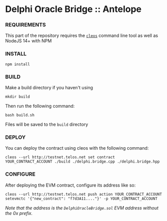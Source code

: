 # Delphi Oracle Bridge :: Antelope

### REQUIREMENTS

This part of the repository requires the [`cleos`](https://developers.eos.io/manuals/eos/v2.2/cleos/index) command line tool as well as NodeJS 14+ with NPM

### INSTALL

`npm install`

### BUILD

Make a build directory if you haven't using

`mkdir build`

Then run the following command:

`bash build.sh`

Files will be saved to the `build` directory

### DEPLOY

You can deploy the contract using cleos with the following command:

`cleos --url http://testnet.telos.net set contract YOUR_CONTRACT_ACCOUNT ./build ./delphi.bridge.cpp ./delphi.bridge.hpp`

### CONFIGURE

After deploying the EVM contract, configure its address like so:

`cleos --url http://testnet.telos.net push action YOUR_CONTRACT_ACCOUNT setevmctc '{"new_contract": "f7d3A11...."}' -p YOUR_CONTRACT_ACCOUNT`

_Note that the address is the `DelphiOracleBridge.sol` EVM address without the 0x prefix._
